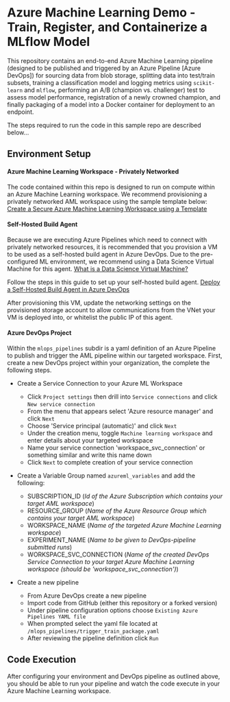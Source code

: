 # Azure Machine Learning Demo - Train, Register, and Containerize a MLflow Model
This repository contains an end-to-end Azure Machine Learning pipeline (designed to be published and triggered by an Azure Pipeline [Azure DevOps]) for sourcing data from blob storage, splitting data into test/train subsets, training a classification model and logging metrics using `scikit-learn` and `mlflow`, performing an A/B (champion vs. challenger) test to assess model performance, registration of a newly crowned champion, and finally packaging of a model into a Docker container for deployment to an endpoint.

The steps required to run the code in this sample repo are described below...

## Environment Setup

#### Azure Machine Learning Workspace - Privately Networked
The code contained within this repo is designed to run on compute within an Azure Machine Learning workspace. We recommend provisioning a privately networked AML workspace using the sample template below:
[Create a Secure Azure Machine Learning Workspace using a Template](https://learn.microsoft.com/en-us/azure/machine-learning/tutorial-create-secure-workspace-template?tabs=bicep%2Ccli)

#### Self-Hosted Build Agent
Because we are executing Azure Pipelines which need to connect with privately networked resources, it is recommended that you provision a VM to be used as a self-hosted build agent in Azure DevOps. Due to the pre-configured ML environment, we recommend using a Data Science Virtual Machine for this agent.
[What is a Data Science Virtual Machine?](https://learn.microsoft.com/en-us/azure/machine-learning/data-science-virtual-machine/overview)

Follow the steps in this guide to set up your self-hosted build agent.
[Deploy a Self-Hosted Build Agent in Azure DevOps](https://learn.microsoft.com/en-us/azure/devops/pipelines/agents/v2-linux?view=azure-devops)

After provisioning this VM, update the networking settings on the provisioned storage account to allow communications from the VNet your VM is deployed into, or whitelist the public IP of this agent.

#### Azure DevOps Project
Within the `mlops_pipelines` subdir is a yaml definition of an Azure Pipeline to publish and trigger the AML pipeline within our targeted workspace. First, create a new DevOps project within your organization, the complete the following steps.

- Create a Service Connection to your Azure ML Workspace
    - Click `Project settings` then drill into `Service connections` and click `New service connection`
    - From the menu that appears select 'Azure resource manager' and click `Next`
    - Choose 'Service principal (automatic)' and click `Next`
    - Under the creation menu, toggle `Machine learning workspace` and enter details about your targeted workspace
    - Name your service connection 'workspace_svc_connection' or something similar and write this name down
    - Click `Next` to complete creation of your service connection

- Create a Variable Group named `azureml_variables` and add the following:
    - SUBSCRIPTION_ID (<i>Id of the Azure Subscription which contains your target AML workspace</i>)
    - RESOURCE_GROUP (<i>Name of the Azure Resource Group which contains your target AML workspace</i>)
    - WORKSPACE_NAME (<i>Name of the targeted Azure Machine Learning workspace</i>)
    - EXPERIMENT_NAME (<i>Name to be given to DevOps-pipeline submitted runs</i>)
    - WORKSPACE_SVC_CONNECTION (<i>Name of the created DevOps Service Connection to your target Azure Machine Learning workspace (should be 'workspace_svc_connection')</i>)

- Create a new pipeline
    - From Azure DevOps create a new pipeline
    - Import code from GitHub (either this repository or a forked version)
    - Under pipeline configuration options choose `Existing Azure Pipelines YAML file`
    - When prompted select the yaml file located at `/mlops_pipelines/trigger_train_package.yaml`
    - After reviewing the pipeline definition click `Run`
    
## Code Execution
After configuring your environment and DevOps pipeline as outlined above, you should be able to run your pipeline and watch the code execute in your Azure Machine Learning workspace. 